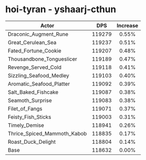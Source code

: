 # hoi-tyran - yshaarj-cthun
| Actor | DPS | Increase |
|---|:---:|:---:|
|Draconic_Augment_Rune|119279|0.55%|
|Great_Cerulean_Sea|119237|0.51%|
|Fated_Fortune_Cookie|119207|0.48%|
|Thousandbone_Tongueslicer|119189|0.47%|
|Revenge_Served_Cold|119118|0.41%|
|Sizzling_Seafood_Medley|119103|0.40%|
|Aromatic_Seafood_Platter|119092|0.39%|
|Salt_Baked_Fishcake|119087|0.38%|
|Seamoth_Surprise|119083|0.38%|
|Filet_of_Fangs|119071|0.37%|
|Feisty_Fish_Sticks|119003|0.31%|
|Timely_Demise|118941|0.26%|
|Thrice_Spiced_Mammoth_Kabob|118835|0.17%|
|Roast_Duck_Delight|118804|0.14%|
|Base|118632|0.00%|
